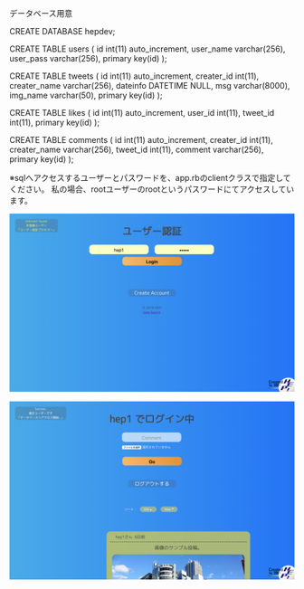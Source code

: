 
データベース用意

CREATE DATABASE hepdev;

CREATE TABLE users (
  id int(11) auto_increment,
  user_name varchar(256),
  user_pass varchar(256),
  primary key(id)
);

CREATE TABLE tweets (
  id int(11) auto_increment,
  creater_id int(11),
  creater_name varchar(256),
  dateinfo DATETIME NULL,
  msg varchar(8000),
  img_name varchar(50),
  primary key(id)
);

CREATE TABLE likes (
  id int(11) auto_increment,
  user_id int(11),
  tweet_id int(11),
  primary key(id)
);


CREATE TABLE comments (
  id int(11) auto_increment,
  creater_id int(11),
  creater_name varchar(256),
  tweet_id int(11),
  comment varchar(256),
  primary key(id)
);



※sqlへアクセスするユーザーとパスワードを、app.rbのclientクラスで指定してください。
私の場合、rootユーザーのrootというパスワードにてアクセスしています。

![参考画像_1](https://raw.githubusercontent.com/HidetoNakasone/sinatra-sample-MyWork/master/README_imgs/01.png)

![参考画像_2](https://raw.githubusercontent.com/HidetoNakasone/sinatra-sample-MyWork/master/README_imgs/02.png)
